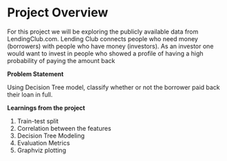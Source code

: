 # Project Overview

For this project we will be exploring the publicly available data from LendingClub.com. Lending Club connects people who need money (borrowers) with people who have money (investors). As an investor one would want to invest in people who showed a profile of having a high probability of paying the amount back

**Problem Statement**

Using Decision Tree model, classify whether or not the borrower paid back their loan in full.

**Learnings from the project**

1. Train-test split
2. Correlation between the features
3. Decision Tree Modeling
4. Evaluation Metrics
5. Graphviz plotting
